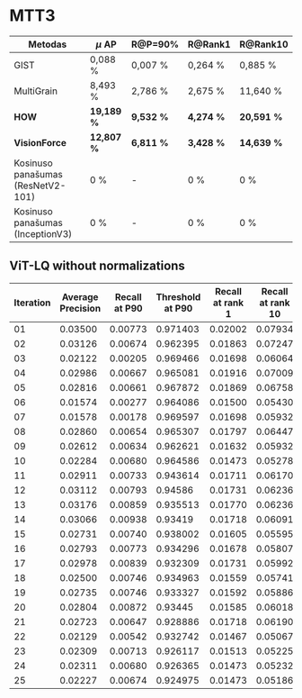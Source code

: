 # MTT3

| **Metodas**                       | **$\mu$ AP**  | **R@P=90\%** | **R@Rank1**  | **R@Rank10**  |
|-----------------------------------|---------------|--------------|--------------|---------------|
| GIST                              | 0,088 \%      | 0,007 \%     | 0,264 \%     | 0,885 \%      |
| MultiGrain                        | 8,493 \%      | 2,786 \%     | 2,675 \%     | 11,640 \%     |
| **HOW**                           | **19,189 \%** | **9,532 \%** | **4,274 \%** | **20,591 \%** |
| **VisionForce**                   | **12,807 \%** | **6,811 \%** | **3,428 \%** | **14,639 \%** |
| Kosinuso panašumas (ResNetV2-101) | 0 \%          | -            | 0 \%         | 0 \%          |
| Kosinuso panašumas (InceptionV3)  | 0 \%          | -            | 0 \%         | 0 \%          |


## ViT-LQ without normalizations

| **Iteration** | **Average Precision** | **Recall at P90** | **Threshold at P90** | **Recall at rank 1** | **Recall at rank 10** |
|---------------|-----------------------|-------------------|----------------------|----------------------|-----------------------|
| 01            | 0.03500               | 0.00773           | 0.971403             | 0.02002              | 0.07934               |
| 02            | 0.03126               | 0.00674           | 0.962395             | 0.01863              | 0.07247               |
| 03            | 0.02122               | 0.00205           | 0.969466             | 0.01698              | 0.06064               |
| 04            | 0.02986               | 0.00667           | 0.965081             | 0.01916              | 0.07009               |
| 05            | 0.02816               | 0.00661           | 0.967872             | 0.01869              | 0.06758               |
| 06            | 0.01574               | 0.00277           | 0.964086             | 0.01500              | 0.05430               |
| 07            | 0.01578               | 0.00178           | 0.969597             | 0.01698              | 0.05932               |
| 08            | 0.02860               | 0.00654           | 0.965307             | 0.01797              | 0.06447               |
| 09            | 0.02612               | 0.00634           | 0.962621             | 0.01632              | 0.05932               |
| 10            | 0.02284               | 0.00680           | 0.964586             | 0.01473              | 0.05278               |
| 11            | 0.02911               | 0.00733           | 0.943614             | 0.01711              | 0.06170               |
| 12            | 0.03112               | 0.00793           | 0.94586              | 0.01731              | 0.06236               |
| 13            | 0.03176               | 0.00859           | 0.935513             | 0.01770              | 0.06236               |
| 14            | 0.03066               | 0.00938           | 0.93419              | 0.01718              | 0.06091               |
| 15            | 0.02731               | 0.00740           | 0.938002             | 0.01605              | 0.05595               |
| 16            | 0.02793               | 0.00773           | 0.934296             | 0.01678              | 0.05807               |
| 17            | 0.02978               | 0.00839           | 0.932309             | 0.01731              | 0.05992               |
| 18            | 0.02500               | 0.00746           | 0.934963             | 0.01559              | 0.05741               |
| 19            | 0.02735               | 0.00746           | 0.933327             | 0.01592              | 0.05886               |
| 20            | 0.02804               | 0.00872           | 0.93445              | 0.01585              | 0.06018               |
| 21            | 0.02723               | 0.00647           | 0.928886             | 0.01718              | 0.06190               |
| 22            | 0.02129               | 0.00542           | 0.932742             | 0.01467              | 0.05067               |
| 23            | 0.02309               | 0.00713           | 0.926117             | 0.01513              | 0.05225               |
| 24            | 0.02311               | 0.00680           | 0.926365             | 0.01473              | 0.05232               |
| 25            | 0.02227               | 0.00674           | 0.924975             | 0.01473              | 0.05186               |


